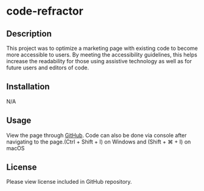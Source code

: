 # code-refractor

## Description
This project was to optimize a marketing page with existing code to become more accessible to users. By meeting the accessibility guidelines, this helps increase the readability for those using assistive technology as well as for future users and editors of code. 

## Installation
N/A

## Usage
View the page through [GitHub](https://jxdang1.github.io/code-refractor/). Code can also be done via console after navigating to the page.(Ctrl + Shift + I) on Windows and (Shift + ⌘ + I) on macOS

## License
Please view license included in GitHub repository.